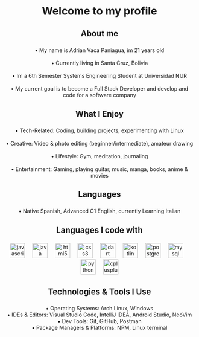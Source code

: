 <h1 align="center">Welcome to my profile</h1>

###

<h2 align="center">About me</h2>

###

<p align="center">• My name is Adrian Vaca Paniagua, im 21 years old <br><br>• Currently living in Santa Cruz, Bolivia<br><br>• Im a 6th Semester Systems Engineering Student at Universidad NUR<br><br>• My current goal is to become a Full Stack Developer and develop and code for a software company</p>

###

<h2 align="center">What I Enjoy</h2>

###

<p align="center">• Tech-Related: Coding, building projects, experimenting with Linux<br><br>• Creative: Video & photo editing (beginner/intermediate), amateur drawing<br><br>• Lifestyle: Gym, meditation, journaling<br><br>• Entertainment: Gaming, playing guitar, music, manga, books, anime & movies</p>

###

<h2 align="center">Languages</h2>

###

<p align="center">• Native Spanish, Advanced C1 English, currently Learning Italian</p>

###

<h2 align="center">Languages I code with</h2>

###

<div align="center">
  <img src="https://cdn.jsdelivr.net/gh/devicons/devicon/icons/javascript/javascript-original.svg" height="40" alt="javascript logo"  />
  <img width="12" />
  <img src="https://skillicons.dev/icons?i=java" height="40" alt="java logo"  />
  <img width="12" />
  <img src="https://cdn.jsdelivr.net/gh/devicons/devicon/icons/html5/html5-original.svg" height="40" alt="html5 logo"  />
  <img width="12" />
  <img src="https://cdn.jsdelivr.net/gh/devicons/devicon/icons/css3/css3-original.svg" height="40" alt="css3 logo"  />
  <img width="12" />
  <img src="https://cdn.jsdelivr.net/gh/devicons/devicon/icons/dart/dart-original.svg" height="40" alt="dart logo"  />
  <img width="12" />
  <img src="https://cdn.jsdelivr.net/gh/devicons/devicon/icons/kotlin/kotlin-original.svg" height="40" alt="kotlin logo"  />
  <img width="12" />
  <img src="https://cdn.jsdelivr.net/gh/devicons/devicon/icons/postgresql/postgresql-original.svg" height="40" alt="postgresql logo"  />
  <img width="12" />
  <img src="https://cdn.jsdelivr.net/gh/devicons/devicon/icons/mysql/mysql-original.svg" height="40" alt="mysql logo"  />
  <img width="12" />
  <img src="https://cdn.jsdelivr.net/gh/devicons/devicon/icons/python/python-original.svg" height="40" alt="python logo"  />
  <img width="12" />
  <img src="https://cdn.jsdelivr.net/gh/devicons/devicon/icons/cplusplus/cplusplus-original.svg" height="40" alt="cplusplus logo"  />
</div>

###

<h2 align="center">Technologies & Tools I Use</h2>

###

<p align="center">• Operating Systems: Arch Linux, Windows<br>• IDEs & Editors: Visual Studio Code, IntelliJ IDEA, Android Studio, NeoVim<br>• Dev Tools: Git, GitHub, Postman<br>• Package Managers & Platforms: NPM, Linux terminal</p>

###
